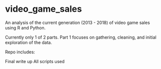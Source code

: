 # video_game_sales
An analysis of the current generation (2013 - 2018) of video game sales using R and Python.

Currently only 1 of 2 parts. Part 1 focuses on gathering, cleaning, and initial exploration of the data. 

Repo includes:

Final write up
All scripts used
